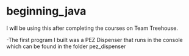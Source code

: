 # beginning_java
I will be using this after completing the courses on Team Treehouse.

-The first program I built was a PEZ Dispenser that runs in the console which can be found in the folder pez_dispenser
